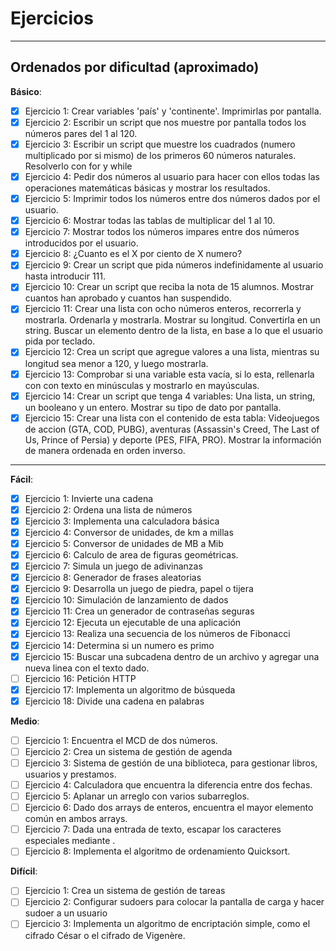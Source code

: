 # Ejercicios

---

## Ordenados por dificultad (aproximado)

__Básico__:

- [x] Ejercicio 1: Crear variables 'país' y 'continente'. Imprimirlas por pantalla.
- [x] Ejercicio 2: Escribir un script que nos muestre por pantalla todos los números pares del 1 al 120.
- [x] Ejercicio 3: Escribir un script que muestre los cuadrados (numero multiplicado por si mismo) de los primeros 60 números naturales. Resolverlo con for y while
- [x] Ejercicio 4: Pedir dos números al usuario para hacer con ellos todas las operaciones matemáticas básicas y mostrar los resultados.
- [x] Ejercicio 5: Imprimir todos los números entre dos números dados por el usuario.
- [x] Ejercicio 6: Mostrar todas las tablas de multiplicar del 1 al 10.
- [x] Ejercicio 7: Mostrar todos los números impares entre dos números introducidos por el usuario.
- [x] Ejercicio 8: ¿Cuanto es el X por ciento de X numero?
- [x] Ejercicio 9: Crear un script que pida números indefinidamente al usuario hasta introducir 111.
- [x] Ejercicio 10: Crear un script que reciba la nota de 15 alumnos. Mostrar cuantos han aprobado y cuantos han suspendido.
- [x] Ejercicio 11: Crear una lista con ocho números enteros, recorrerla y mostrarla. Ordenarla y mostrarla. Mostrar su longitud. Convertirla en un string. Buscar un elemento dentro de la lista, en base a lo que el usuario pida por teclado.
- [x] Ejercicio 12: Crea un script que agregue valores a una lista, mientras su longitud sea menor a 120, y luego mostrarla.
- [x] Ejercicio 13: Comprobar si una variable esta vacía, si lo esta, rellenarla con con texto en minúsculas y mostrarlo en mayúsculas.
- [x] Ejercicio 14: Crear un script que tenga 4 variables: Una lista, un string, un booleano y un entero. Mostrar su tipo de dato por pantalla.
- [x] Ejercicio 15: Crear una lista con el contenido de esta tabla: Videojuegos de accion (GTA, COD, PUBG), aventuras (Assassin's Creed, The Last of Us, Prince of Persia) y deporte (PES, FIFA, PRO). Mostrar la información de manera ordenada en orden inverso.

---

__Fácil__:

- [x] Ejercicio 1: Invierte una cadena
- [x] Ejercicio 2: Ordena una lista de números
- [x] Ejercicio 3: Implementa una calculadora básica
- [x] Ejercicio 4: Conversor de unidades, de km a millas
- [x] Ejercicio 5: Conversor de unidades de MB a Mib
- [x] Ejercicio 6: Calculo de area de figuras geométricas.
- [x] Ejercicio 7: Simula un juego de adivinanzas
- [x] Ejercicio 8: Generador de frases aleatorias
- [x] Ejercicio 9: Desarrolla un juego de piedra, papel o tijera
- [x] Ejercicio 10: Simulación de lanzamiento de dados
- [x] Ejercicio 11: Crea un generador de contraseñas seguras
- [x] Ejercicio 12: Ejecuta un ejecutable de una aplicación
- [x] Ejercicio 13: Realiza una secuencia de los números de Fibonacci
- [x] Ejercicio 14: Determina si un numero es primo
- [x] Ejercicio 15: Buscar una subcadena dentro de un archivo y agregar una nueva linea con el texto dado.
- [ ] Ejercicio 16: Petición HTTP
- [x] Ejercicio 17: Implementa un algoritmo de búsqueda
- [x] Ejercicio 18: Divide una cadena en palabras

__Medio__:

- [ ] Ejercicio 1: Encuentra el MCD de dos números.
- [ ] Ejercicio 2: Crea un sistema de gestión de agenda
- [ ] Ejercicio 3: Sistema de gestión de una biblioteca, para gestionar libros, usuarios y prestamos.
- [ ] Ejercicio 4: Calculadora que encuentra la diferencia entre dos fechas.
- [ ] Ejercicio 5: Aplanar un arreglo con varios subarreglos.
- [ ] Ejercicio 6: Dado dos arrays de enteros, encuentra el mayor elemento común en ambos arrays.
- [ ] Ejercicio 7: Dada una entrada de texto, escapar los caracteres especiales mediante \.
- [ ] Ejercicio 8: Implementa el algoritmo de ordenamiento Quicksort.

__Difícil__:

- [ ] Ejercicio 1: Crea un sistema de gestión de tareas
- [ ] Ejercicio 2: Configurar sudoers para colocar la pantalla de carga y hacer sudoer a un usuario
- [ ] Ejercicio 3: Implementa un algoritmo de encriptación simple, como el cifrado César o el cifrado de Vigenère.
